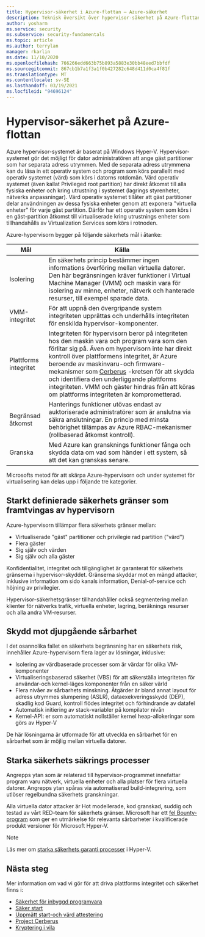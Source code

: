 ```yaml
---
title: Hypervisor-säkerhet i Azure-flottan – Azure-säkerhet
description: Teknisk översikt över hypervisor-säkerhet på Azure-flottan.
author: yosharm
ms.service: security
ms.subservice: security-fundamentals
ms.topic: article
ms.author: terrylan
manager: rkarlin
ms.date: 11/10/2020
ms.openlocfilehash: 766266edd663b75b893a5883e30bb48eed7bbfdf
ms.sourcegitcommit: 867cb1b7a1f3a1f0b427282c648d411d0ca4f81f
ms.translationtype: MT
ms.contentlocale: sv-SE
ms.lasthandoff: 03/19/2021
ms.locfileid: "94696124"
---
```

# <a name="hypervisor-security-on-the-azure-fleet"></a>Hypervisor-säkerhet på Azure-flottan

Azure hypervisor-systemet är baserat på Windows Hyper-V. Hypervisor-systemet gör det möjligt för dator administratören att ange gäst partitioner som har separata adress utrymmen. Med de separata adress utrymmena kan du läsa in ett operativ system och program som körs parallellt med operativ systemet (värd) som körs i datorns rotdomän. Värd operativ systemet (även kallat Privileged root partition) har direkt åtkomst till alla fysiska enheter och kring utrustning i systemet (lagrings styrenheter, nätverks anpassningar). Värd operativ systemet tillåter att gäst partitioner delar användningen av dessa fysiska enheter genom att exponera "virtuella enheter" för varje gäst partition. Därför har ett operativ system som körs i en gäst-partition åtkomst till virtualiserade kring utrustnings enheter som tillhandahålls av Virtualization Services som körs i rotnoden.

Azure-hypervisorn bygger på följande säkerhets mål i åtanke:

| Mål | Källa |
|--|--|
| Isolering | En säkerhets princip bestämmer ingen informations överföring mellan virtuella datorer. Den här begränsningen kräver funktioner i Virtual Machine Manager (VMM) och maskin vara för isolering av minne, enheter, nätverk och hanterade resurser, till exempel sparade data. |
| VMM-integritet | För att uppnå den övergripande system integriteten upprättas och underhålls integriteten för enskilda hypervisor-komponenter. |
| Plattforms integritet | Integriteten för hypervisorn beror på integriteten hos den maskin vara och program vara som den förlitar sig på. Även om hypervisorn inte har direkt kontroll över plattformens integritet, är Azure beroende av maskinvaru-och firmware-mekanismer som [Cerberus](project-cerberus.md) -kretsen för att skydda och identifiera den underliggande plattforms integriteten. VMM och gäster hindras från att köras om plattforms integriteten är komprometterad. |
| Begränsad åtkomst | Hanterings funktioner utövas endast av auktoriserade administratörer som är anslutna via säkra anslutningar. En princip med minsta behörighet tillämpas av Azure RBAC-mekanismer (rollbaserad åtkomst kontroll). |
| Granska | Med Azure kan gransknings funktioner fånga och skydda data om vad som händer i ett system, så att det kan granskas senare. |

Microsofts metod för att skärpa Azure-hypervisorn och under systemet för virtualisering kan delas upp i följande tre kategorier.

## <a name="strongly-defined-security-boundaries-enforced-by-the-hypervisor"></a>Starkt definierade säkerhets gränser som framtvingas av hypervisorn

Azure-hypervisorn tillämpar flera säkerhets gränser mellan:

- Virtualiserade "gäst" partitioner och privilegie rad partition ("värd")
- Flera gäster
- Sig själv och värden
- Sig själv och alla gäster

Konfidentialitet, integritet och tillgänglighet är garanterat för säkerhets gränserna i hypervisor-skyddet. Gränserna skyddar mot en mängd attacker, inklusive information om sido kanals information, Denial-of-service och höjning av privilegier.

Hypervisor-säkerhetsgränser tillhandahåller också segmentering mellan klienter för nätverks trafik, virtuella enheter, lagring, beräknings resurser och alla andra VM-resurser.

## <a name="defense-in-depth-exploit-mitigations"></a>Skydd mot djupgående sårbarhet

I det osannolika fallet en säkerhets begränsning har en säkerhets risk, innehåller Azure-hypervisorn flera lager av lösningar, inklusive:

- Isolering av värdbaserade processer som är värdar för olika VM-komponenter
- Virtualiseringsbaserad säkerhet (VBS) för att säkerställa integriteten för användar-och kernel-läges komponenter från en säker värld
- Flera nivåer av sårbarhets minskning. Åtgärder är bland annat layout för adress utrymmes slumpering (ASLR), dataexekveringsskydd (DEP), skadlig kod Guard, kontroll flödes integritet och förhindrande av datafel
- Automatisk initiering av stack-variabler på kompilator nivån
- Kernel-API: er som automatiskt nollställer kernel heap-allokeringar som görs av Hyper-V

De här lösningarna är utformade för att utveckla en sårbarhet för en sårbarhet som är möjlig mellan virtuella datorer.

## <a name="strong-security-assurance-processes"></a>Starka säkerhets säkrings processer

Angrepps ytan som är relaterad till hypervisor-programmet innefattar program varu nätverk, virtuella enheter och alla platser för flera virtuella datorer. Angrepps ytan spåras via automatiserad build-integrering, som utlöser regelbundna säkerhets granskningar.

Alla virtuella dator attacker är Hot modellerade, kod granskad, suddig och testad av vårt RED-team för säkerhets gränser. Microsoft har ett [fel Bounty-program](https://www.microsoft.com/msrc/bounty-hyper-v) som ger en utmärkelse för relevanta sårbarheter i kvalificerade produkt versioner för Microsoft Hyper-V.

> [!NOTE]
> Läs mer om [starka säkerhets garanti processer](../../azure-government/azure-secure-isolation-guidance.md#strong-security-assurance-processes) i Hyper-V.

## <a name="next-steps"></a>Nästa steg
Mer information om vad vi gör för att driva plattforms integritet och säkerhet finns i:

- [Säkerhet för inbyggd programvara](firmware.md)
- [Säker start](secure-boot.md)
- [Uppmätt start-och värd attestering](measured-boot-host-attestation.md)
- [Project Cerberus](project-cerberus.md)
- [Kryptering i vila](encryption-atrest.md)